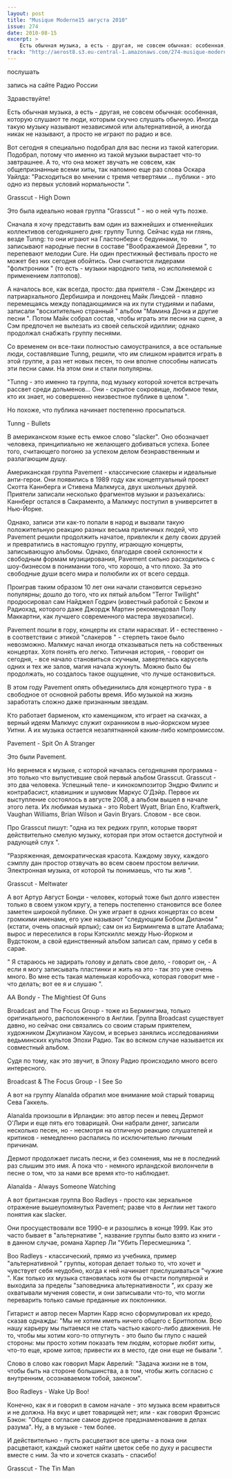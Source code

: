 ```yaml
---
layout: post
title: "Musique Moderne15 августа 2010"
issue: 274
date: 2010-08-15
excerpt: >
    Есть обычная музыка, а есть - другая, не совсем обычная: особенная, которую слушают те люди, которым скучно слушать обычную. Иногда такую музыку называют независимой или альтернативной, а иногда никак не называют, а просто не играют по радио и все.
track: "http://aerost8.s3.eu-central-1.amazonaws.com/274-musique-moderne.mp3"
---
```


послушать

запись на сайте Радио России

Здравствуйте!

Есть обычная музыка, а есть - другая, не совсем обычная: особенная, которую слушают те люди, которым скучно слушать обычную. Иногда такую музыку называют независимой или альтернативной, а иногда никак не называют, а просто не играют по радио и все.

Вот сегодня я специально подобрал для вас песни из такой категории. Подобрал, потому что именно из такой музыки вырастает что-то завтрашнее. А то, что она может звучать не совсем, как общепризнанные всеми хиты, так напомню еще раз слова Оскара Уайлда: "Расходиться во мнении с тремя четвертями ... публики - это одно из первых условий нормальности ".

Grasscut - High Down

Это была идеально новая группа "Grasscut " - но о ней чуть позже.

Сначала я хочу представить вам один из важнейших и отменнейших коллективов сегодняшнего дня: группу Tunng. Сейчас куда ни глянь, везде Tunng: то они играют на Гластонбери с бедуинами, то записывают народные песни в составе "Воображаемой Деревни ", то перепевают мелодии Cure. Ни один престижный фестиваль просто не может без них сегодня обойтись. Они считаются лидерами "фолктроники " (то есть - музыки народного типа, но исполняемой с применением лэптопов).

А началось все, как всегда, просто: два приятеля - Сэм Джендерс из патриархального Дербишира и лондонец Майк Линдсей - плавно перемещаясь между попадающимися на их пути студиями и пабами, записали "восхитительно странный " альбом "Мамина Дочка и другие песни ". Потом Майк собрал состав, чтобы играть эти песни на сцене, а Сэм предпочел не вылезать из своей сельской идиллии; однако продолжал снабжать группу песнями.

Со временем он все-таки полностью самоустранился, а все остальные люди, составлявшие Tunng, решили, что им слишком нравится играть в этой группе, а раз нет новых песен, то они вполне способны написать эти песни сами. На этом они и стали популярны.

"Tunng - это именно та группа, под музыку которой хочется встречать рассвет среди дольменов... Они - скрытое сокровище, любимое теми, кто их знает, но совершенно неизвестное публике в целом ".

Но похоже, что публика начинает постепенно просыпаться.

Tunng - Bullets

В американском языке есть емкое слово "slacker". Оно обозначает человека, принципиально не желающего добиваться успеха. Более того, считающего погоню за успехом делом безнравственным и разлагающим душу.

Американская группа Pavement - классические слакеры и идеальные анти-герои. Они появились в 1989 году как концептуальный проект Скотта Каннберга и Стивена Малкмуса, двух школьных друзей. Приятели записали несколько фрагментов музыки и разъехались: Каннберг остался в Сакраменто, а Малкмус поступил в университет в Нью-Йорке.

Однако, записи эти как-то попали в народ и вызвали такую положительную реакцию разных весьма приличных людей, что Pavement решили продолжить начатое, привлекли к делу своих друзей и превратились в настоящую группу, играющую концерты, записывающую альбомы. Однако, благодаря своей склонности к свободным формам музицирования, Pavement сильно расходились с шоу-бизнесом в понимании того, что хорошо, а что плохо. За это свободные души всего мира и полюбили их от всего сердца.

Проиграв таким образом 10 лет они начали становится серьезно популярны; дошло до того, что их пятый альбом "Terror Twilight" продюсировал сам Найджел Годрич (известный работой с Беком и Радиохэд, которого даже Джордж Мартин рекомендовал Полу Маккартни, как лучшего современного мастера звукозаписи).

Pavement пошли в гору, концерты их стали нарасхват. И - естественно - в соответствии с этикой "слакеров " - стерпеть такое было невозможно. Малкмус начал иногда отказываться петь на собственных концертах. Хотя понять его легко. Типичная история, - говорит он сегодня, - все начало становиться скучным, завертелась карусель одних и тех же залов, магия начала жухнуть. Можно было бы продолжать, но создалось такое ощущение, что лучше остановиться.

В этом году Pavement опять объединились для концертного тура - в свободное от основной работы время. Ибо музыкой на жизнь заработать сложно даже признанным звездам.

Кто работает барменом, кто каменщиком, кто играет на скачках, а верный идеям Малкмус служит охранником в нью-йоркском музее Уитни. А их музыка остается незапятнанной каким-либо компромиссом.

Pavement - Spit On A Stranger

Это были Pavement.

Но вернемся к музыке, с которой началась сегодняшняя программа - это только что выпустившие свой первый альбом Grasscut. Grasscut - это два человека. Успешный теле- и кинокомпозитор Эндрю Филипс и контрабасист, клавишник и шумовик Маркус О'Дэйр. Первое их выступление состоялось в августе 2008, а альбом вышел в начале этого лета. Их любимая музыка - это Robert Wyatt, Brian Eno, Kraftwerk, Vaughan Williams, Brian Wilson и Gavin Bryars. Словом - все свои.

Про Grasscut пишут: "одна из тех редких групп, которые творят действительно смелую музыку, которая при этом остается доступной и радующей слух ".

"Разряженная, демократическая красота. Каждому звуку, каждого сэмплу дан простор отзвучать во всем своем простом величии. Электронная музыка, от которой ты понимаешь, что ты жив ".

Grasscut - Meltwater

А вот Артур Август Бонди - человек, который тоже был долго известен только в своем узком кругу, а теперь постепенно становится все более заметен широкой публике. Он уже играет в одних концертах со всем громкими именами, его уже называют "следующим Бобом Диланом " (кстати, очень опасный ярлык); сам он из Бирмингема в штате Алабама; вырос и переселился в горы Кэтскиллс между Нью-Йорком и Вудстоком, а свой единственный альбом записал сам, прямо у себя в сарае.

" Я стараюсь не задирать голову и делать свое дело, - говорит он, - А если я могу записывать пластинки и жить на это - так это уже очень много. Во мне есть такая маленькая коробочка, которая говорит мне - что делать; вот ее я и слушаю ".

AA Bondy - The Mightiest Of Guns

Broadcast and The Focus Group - тоже из Бермингэма, только оригинального, расположенного в Англии. Группа Broadcast существует давно, но сейчас они связались со своим старым приятелем, художником Джулианом Хаусом, и всерьез занялись исследованиями ведьминских культов Эпохи Радио. Так во всяком случае называется их совместный альбом.

Судя по тому, как это звучит, в Эпоху Радио происходило много всего интересного.

Broadcast & The Focus Group - I See So

А вот на группу Alanalda обратил мое внимание мой старый товарищ Сева Гаккель.

Alanalda произошли в Ирландии: это автор песен и певец Дермот О'Лири и еще пять его товарищей. Они набрали денег, записали несколько песен, но - несмотря на отличную реакцию слушателей и критиков - немедленно распались по исключительно личным причинам.

Дермот продолжает писать песни, и без сомнения, мы не в последний раз слышим это имя. А пока что - немного ирландской виолончели в песне о том, что за нами все время кто-то наблюдает.

Alanalda - Always Someone Watching

А вот британская группа Boo Radleys - просто как зеркальное отражение вышеупомянутых Pavement; разве что в Англии нет такого понятия как slacker.

Они просуществовали все 1990-е и разошлись в конце 1999. Как это часто бывает в "альтернативе ", название группы было взято из книги - в данном случае, романа Харпер Ли "Убить Пересмешника ".

Boo Radleys - классический, прямо из учебника, пример "альтернативной " группы, которая делает только то, что хочет и чувствует себя неудобно, когда к ней начинает прислушиваться "чужие ". Как только их музыка становилась хотя бы отчасти популярной и выходила за пределы "заповедника альтернативности ", их сразу же охватывали мучения совести, и они записывали что-то, что могли переварить только самые преданные их поклонники.

Гитарист и автор песен Мартин Карр ясно сформулировал их кредо, сказав однажды: "Мы не хотим иметь ничего общего с Бритпопом. Всю нашу карьеру мы пытаемся не стать частью какого-либо движения. Не то, чтобы мы хотим кого-то отпугнуть - это было бы глупо с нашей стороны: мы просто хотим показать тем людям, которые любят хиты, что-то еще, кроме хитов; привести их в место, где они еще не бывали ".

Слово в слово как говорил Марк Аврелий: "Задача жизни не в том, чтобы быть на стороне большинства, а в том, чтобы жить согласно с внутренним, осознаваемом тобой, законом".

Boo Radleys - Wake Up Boo!

Конечно, как я и говорил в самом начале - это музыка всем нравиться и не должна. На вкус и цвет товарищей нет; или - как говорил Фрэнсис Бэкон: "Общее согласие самое дурное предзнаменование в делах разума". Ну, а в музыке - тем более.

И действительно - пусть расцветают все цветы - а пока они расцветают, каждый сможет найти цветок себе по духу и расцвести вместе с ним. За что и хочется сказать - спасибо!

Grasscut - The Tin Man
